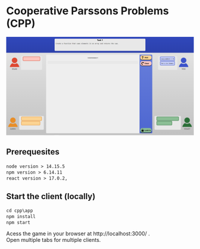 # Cooperative Parssons Problems (CPP)

<p align="center">
  <img src="./documentation/images/screenshot.png" width="800">
</p>


##  Prerequesites

```
node version > 14.15.5
npm version > 6.14.11
react version > 17.0.2,
```

## Start the client (locally)

```
cd cpp\app
npm install
npm start
```
Acess the game in your browser at http://localhost:3000/ . <br />
Open multiple tabs for multiple clients. <br /> <br />





